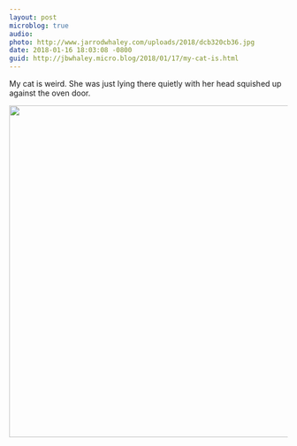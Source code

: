 ```yaml
---
layout: post
microblog: true
audio: 
photo: http://www.jarrodwhaley.com/uploads/2018/dcb320cb36.jpg
date: 2018-01-16 18:03:08 -0800
guid: http://jbwhaley.micro.blog/2018/01/17/my-cat-is.html
---
```

My cat is weird. She was just lying there quietly with her head squished up against the oven door.

<img src="http://www.jarrodwhaley.com/uploads/2018/dcb320cb36.jpg" width="600" height="600" />

